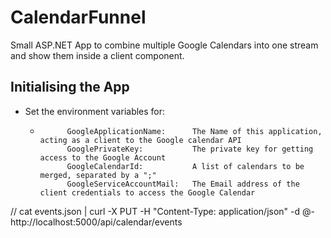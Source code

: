 # CalendarFunnel
Small ASP.NET App to combine multiple Google Calendars into one stream and show them inside a client component.

## Initialising the App

- Set the environment variables for:
    -           GoogleApplicationName:      The Name of this application, acting as a client to the Google calendar API
                GooglePrivateKey:           The private key for getting access to the Google Account
                GoogleCalendarId:           A list of calendars to be merged, separated by a ";"
                GoogleServiceAccountMail:   The Email address of the client credentials to access the Google Calendar


// cat events.json | curl -X PUT -H "Content-Type: application/json" -d @- http://localhost:5000/api/calendar/events

